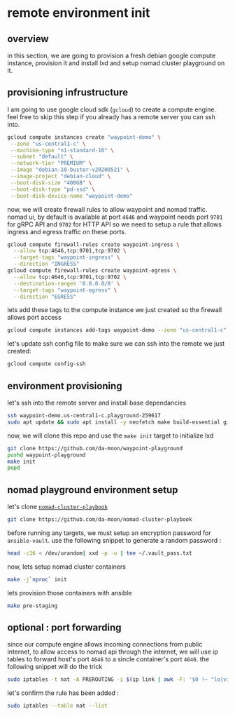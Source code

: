 # remote environment init

## overview

in this section, we are going to provision a fresh debian google compute instance, provision it and install lxd and setup nomad cluster playground on it.

## provisioning infrustructure

I am going to use google cloud sdk (`gcloud`) to create a compute engine. feel free to skip this step if you already has a remote server you can ssh into.

```bash
gcloud compute instances create "waypoint-demo" \
 --zone "us-central1-c" \
 --machine-type "n1-standard-16" \
 --subnet "default" \
 --network-tier "PREMIUM" \
 --image "debian-10-buster-v20200521" \
 --image-project "debian-cloud" \
 --boot-disk-size "400GB" \
 --boot-disk-type "pd-ssd" \
 --boot-disk-device-name "waypoint-demo"
```

now, we will create firewall rules to allow waypoint and nomad traffic. nomad ui, by default is available at port `4646` and waypoint needs port `9701` for gRPC API and `9702` for HTTP API so we need to setup a rule that allows ingress and egress traffic on these ports.

```bash
gcloud compute firewall-rules create waypoint-ingress \
  --allow tcp:4646,tcp:9701,tcp:9702 \
  --target-tags "waypoint-ingress" \
  --direction "INGRESS"
gcloud compute firewall-rules create waypoint-egress \
  --allow tcp:4646,tcp:9701,tcp:9702 \
  --destination-ranges '0.0.0.0/0' \
  --target-tags "waypoint-egress" \
  --direction "EGRESS"
```

lets add these tags to the compute instance we just created so the firewall allows port access

```bash
gcloud compute instances add-tags waypoint-demo --zone "us-central1-c" --tags=waypoint-egress,waypoint-ingress
```

let's update ssh config file to make sure we can ssh into the remote we just created:

```bash
gcloud compute config-ssh
```

## environment provisioning 

let's ssh into the remote server and install base dependancies

```bash
ssh waypoint-demo.us-central1-c.playground-259617
sudo apt update && sudo apt install -y neofetch make build-essential git snapd jq sshpass ansible
```

now, we will clone this repo and use the `make init` target to initialize lxd

```bash
git clone https://github.com/da-moon/waypoint-playground
pushd waypoint-playground 
make init
popd
```

## nomad playground environment setup

let's clone [`nomad-cluster-playbook`](https://github.com/da-moon/nomad-cluster-playbook)

```bash
git clone https://github.com/da-moon/nomad-cluster-playbook
```

before running any targets, we must setup an encryption password for `ansible-vault`. use the following snippet to generate a random password :

```bash
head -c16 < /dev/urandom| xxd -p -u | tee ~/.vault_pass.txt
```

now, lets setup nomad cluster containers 

```bash
make -j`nproc` init
```

lets provision those containers with ansible

```bash
make pre-staging
```

## optional : port forwarding

since our compute engine allows incoming connections from public internet, to allow access to nomad api through the internet, we will use ip tables to forward host's port `4646` to a sincle container's port `4646`. the following snippet will do the trick

```bash
sudo iptables -t nat -A PREROUTING -i $(ip link | awk -F: '$0 !~ "lo|vir|wl|lxd|docker|^[^0-9]"{print $2;getline}') -p tcp --dport 4646 -j DNAT --to "$(lxc list --format json | jq -r '.[] | select((.name | contains ("server")) and (.status=="Running")).state.network.eth0.addresses|.[] | select(.family=="inet").address' | head -n 1):4646"
```

let's confirm the rule has been added :

```bash
sudo iptables --table nat --list
```